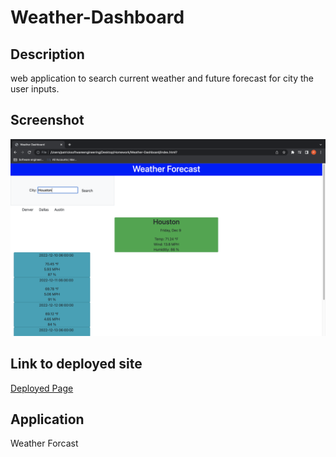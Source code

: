 # Weather-Dashboard

## Description
web application to search current weather and future forecast for city the user inputs.

## Screenshot
![screenshot](./assets/screenshot.jpeg)

## Link to deployed site
[Deployed Page](https://pmorris50.github.io/Weather-Dashboard/)
## Application 
Weather Forcast

